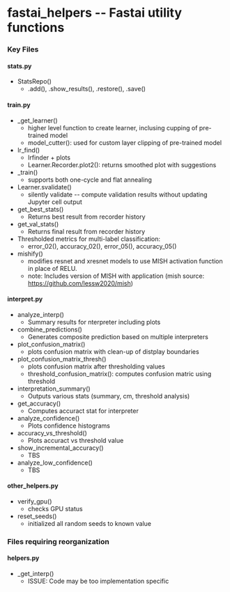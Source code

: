 # fastai_helpers -- Fastai utility functions

### Key Files

#### stats.py
- StatsRepo()
  - .add(), .show_results(), .restore(), .save()

#### train.py
- _get_learner()
  - higher level function to create learner, inclusing cupping of pre-trained model
  - model_cutter():  used for custom layer clipping of pre-trained model
- lr_find()
  - lrfinder + plots
  - Learner.Recorder.plot2(): returns smoothed plot with suggestions
- _train()
  - supports both one-cycle and flat annealing
- Learner.svalidate()
  - silently validate -- compute validation results without updating Jupyter cell output 
- get_best_stats()
  - Returns best result from recorder history
- get_val_stats()
  - Returns final result from recorder history
- Thresholded metrics for multi-label classification: 
  - error_02(), accuracy_02(), error_05(), accuracy_05()
- mishify()
  - modifies resnet and xresnet models to use MISH activation function in place of RELU.
  - note: Includes version of MISH with application (mish source: https://github.com/lessw2020/mish)


#### interpret.py
- analyze_interp()
  - Summary results for nterpreter including plots
- combine_predictions()
  - Generates composite prediction based on multiple interpreters
- plot_confusion_matrix()
  - plots confusion matrix with clean-up of distplay boundaries
- plot_confusion_matrix_thresh()
  - plots confusion matrix after thresholding values
  - threshold_confusion_matrix(): computes confusion matric using threshold
- interpretation_summary()
  - Outputs various stats (summary, cm, threshold analysis)
- get_accuracy()
  - Computes accuract stat for interpreter
- analyze_confidence()
  - Plots confidence histograms
- accuracy_vs_threshold()
  - Plots accuract vs threshold value
- show_incremental_accuracy()
  - TBS
- analyze_low_confidence()
  - TBS

#### other_helpers.py
- verify_gpu()
  - checks GPU status
- reset_seeds()
  - initialized all random seeds to known value

### Files requiring reorganization

#### helpers.py
- _get_interp()
  - ISSUE: Code may be too implementation specific
